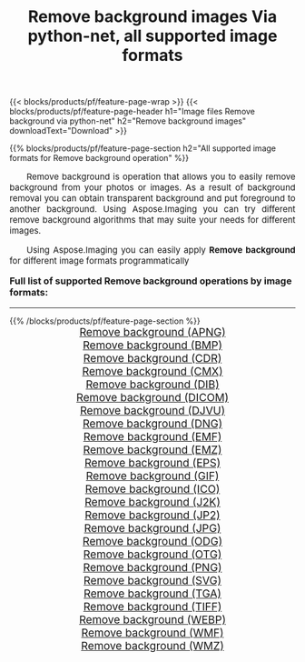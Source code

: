 ﻿---
title: Remove background images Via python-net, all supported image formats 
weight: 3920
url: /he/python-net/remove-background/ 
lang: he
langdirlevel: 2
locales: zh-hans,ja,it,ru,de,es,fr,nl,id,lt,pl,pt,vi,tr,ko,zh-hant,ar,hi,th,sv,cs,uk,he
description: Using Aspose.Imaging you can easily Remove background images Via python-net
---

{{< blocks/products/pf/feature-page-wrap >}}
{{< blocks/products/pf/feature-page-header h1="Image files Remove background via python-net" h2="Remove background images" downloadText="Download" >}}


{{% blocks/products/pf/feature-page-section  h2="All supported image formats for Remove background operation" %}}
<p align="justify" style="text-indent:2em;font-size:15px;">
Remove background is operation that allows you to easily remove background from your photos or images. As a result of background removal you can obtain transparent background and put foreground to another background. Using Aspose.Imaging you can try different remove background algorithms that may suite your needs for different images.
</p>
<p align="justify" style="text-indent:2em;font-size:15px;">
Using Aspose.Imaging you can easily apply <b>Remove background</b> for different image formats programmatically
</p>
<h3 style="margin-top:16px;">
Full list of supported Remove background operations by image formats:
</h3>
<hr/>
{{% /blocks/products/pf/feature-page-section %}}
<div class="container-fluid productfamilypage bg-gray">
    <div class="convertypes bg-gray agp-content section">
        <div class="container">
		<div class="row other-converters" style="gap: 10px;font-size: 19px;text-align:center;">
		    <div class='col-md-3 other-converter remove-lp remove-rp'><a href="/imaging/he/python-net/remove-background/apng/" style="padding:15px;">Remove background (APNG)</a></div><div class='col-md-3 other-converter remove-lp remove-rp'><a href="/imaging/he/python-net/remove-background/bmp/" style="padding:15px;">Remove background (BMP)</a></div><div class='col-md-3 other-converter remove-lp remove-rp'><a href="/imaging/he/python-net/remove-background/cdr/" style="padding:15px;">Remove background (CDR)</a></div><div class='col-md-3 other-converter remove-lp remove-rp'><a href="/imaging/he/python-net/remove-background/cmx/" style="padding:15px;">Remove background (CMX)</a></div><div class='col-md-3 other-converter remove-lp remove-rp'><a href="/imaging/he/python-net/remove-background/dib/" style="padding:15px;">Remove background (DIB)</a></div><div class='col-md-3 other-converter remove-lp remove-rp'><a href="/imaging/he/python-net/remove-background/dicom/" style="padding:15px;">Remove background (DICOM)</a></div><div class='col-md-3 other-converter remove-lp remove-rp'><a href="/imaging/he/python-net/remove-background/djvu/" style="padding:15px;">Remove background (DJVU)</a></div><div class='col-md-3 other-converter remove-lp remove-rp'><a href="/imaging/he/python-net/remove-background/dng/" style="padding:15px;">Remove background (DNG)</a></div><div class='col-md-3 other-converter remove-lp remove-rp'><a href="/imaging/he/python-net/remove-background/emf/" style="padding:15px;">Remove background (EMF)</a></div><div class='col-md-3 other-converter remove-lp remove-rp'><a href="/imaging/he/python-net/remove-background/emz/" style="padding:15px;">Remove background (EMZ)</a></div><div class='col-md-3 other-converter remove-lp remove-rp'><a href="/imaging/he/python-net/remove-background/eps/" style="padding:15px;">Remove background (EPS)</a></div><div class='col-md-3 other-converter remove-lp remove-rp'><a href="/imaging/he/python-net/remove-background/gif/" style="padding:15px;">Remove background (GIF)</a></div><div class='col-md-3 other-converter remove-lp remove-rp'><a href="/imaging/he/python-net/remove-background/ico/" style="padding:15px;">Remove background (ICO)</a></div><div class='col-md-3 other-converter remove-lp remove-rp'><a href="/imaging/he/python-net/remove-background/j2k/" style="padding:15px;">Remove background (J2K)</a></div><div class='col-md-3 other-converter remove-lp remove-rp'><a href="/imaging/he/python-net/remove-background/jp2/" style="padding:15px;">Remove background (JP2)</a></div><div class='col-md-3 other-converter remove-lp remove-rp'><a href="/imaging/he/python-net/remove-background/jpg/" style="padding:15px;">Remove background (JPG)</a></div><div class='col-md-3 other-converter remove-lp remove-rp'><a href="/imaging/he/python-net/remove-background/odg/" style="padding:15px;">Remove background (ODG)</a></div><div class='col-md-3 other-converter remove-lp remove-rp'><a href="/imaging/he/python-net/remove-background/otg/" style="padding:15px;">Remove background (OTG)</a></div><div class='col-md-3 other-converter remove-lp remove-rp'><a href="/imaging/he/python-net/remove-background/png/" style="padding:15px;">Remove background (PNG)</a></div><div class='col-md-3 other-converter remove-lp remove-rp'><a href="/imaging/he/python-net/remove-background/svg/" style="padding:15px;">Remove background (SVG)</a></div><div class='col-md-3 other-converter remove-lp remove-rp'><a href="/imaging/he/python-net/remove-background/tga/" style="padding:15px;">Remove background (TGA)</a></div><div class='col-md-3 other-converter remove-lp remove-rp'><a href="/imaging/he/python-net/remove-background/tiff/" style="padding:15px;">Remove background (TIFF)</a></div><div class='col-md-3 other-converter remove-lp remove-rp'><a href="/imaging/he/python-net/remove-background/webp/" style="padding:15px;">Remove background (WEBP)</a></div><div class='col-md-3 other-converter remove-lp remove-rp'><a href="/imaging/he/python-net/remove-background/wmf/" style="padding:15px;">Remove background (WMF)</a></div><div class='col-md-3 other-converter remove-lp remove-rp'><a href="/imaging/he/python-net/remove-background/wmz/" style="padding:15px;">Remove background (WMZ)</a></div>
                </div>
        </div>
    </div>
</div>
<br/>
